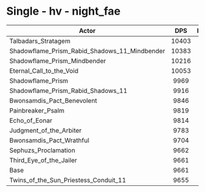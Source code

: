 # Single - hv - night_fae
| Actor | DPS | Increase |
|---|:---:|:---:|
|Talbadars_Stratagem|10403|7.68%|
|Shadowflame_Prism_Rabid_Shadows_11_Mindbender|10383|7.48%|
|Shadowflame_Prism_Mindbender|10216|5.74%|
|Eternal_Call_to_the_Void|10053|4.06%|
|Shadowflame_Prism|9969|3.19%|
|Shadowflame_Prism_Rabid_Shadows_11|9916|2.64%|
|Bwonsamdis_Pact_Benevolent|9846|1.92%|
|Painbreaker_Psalm|9819|1.64%|
|Echo_of_Eonar|9814|1.58%|
|Judgment_of_the_Arbiter|9783|1.26%|
|Bwonsamdis_Pact_Wrathful|9704|0.45%|
|Sephuzs_Proclamation|9662|0.01%|
|Third_Eye_of_the_Jailer|9661|0.00%|
|Base|9661|0.00%|
|Twins_of_the_Sun_Priestess_Conduit_11|9655|-0.06%|
